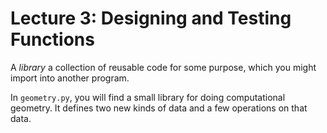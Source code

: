 # Lecture 3: Designing and Testing Functions

A *library* a collection of reusable code for some purpose, which you
might import into another program.

In `geometry.py`, you will find a small library for doing computational
geometry. It defines two new kinds of data and a few operations on that
data.

